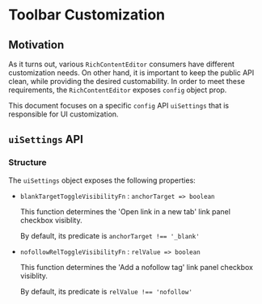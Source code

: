 # Toolbar Customization

## Motivation
As it turns out, various `RichContentEditor` consumers have different customization needs. On other hand, it is important to keep the public API clean, while providing the desired customability. In order to meet these requirements, the `RichContentEditor` exposes `config` object prop.

This document focuses on a specific `config` API `uiSettings` that is responsible for  UI customization.

## `uiSettings` API
### Structure
The `uiSettings` object exposes the following properties:
  * `blankTargetToggleVisibilityFn` : `anchorTarget => boolean`

    This function determines the 'Open link in a new tab' link panel checkbox visiblity.

    By default, its predicate is `anchorTarget !== '_blank'`

  * `nofollowRelToggleVisibilityFn` : `relValue => boolean`

    This function determines the 'Add a nofollow tag' link panel checkbox visiblity.

    By default, its predicate is `relValue !== 'nofollow'`
